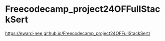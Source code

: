 # Freecodecamp_project24OFFullStackSert

https://eward-nee.github.io/Freecodecamp_project24OFFullStackSert/
